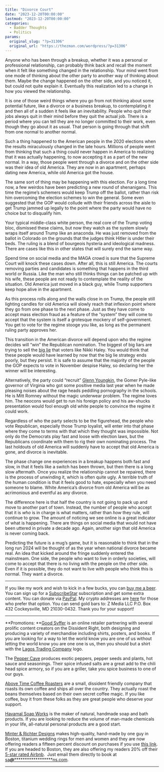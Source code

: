 ```yaml
---
title: "Divorce Court"
date: "2023-12-20T00:00:00"
lastmod: "2023-12-20T00:00:00"
categories:
  - Badder Thoughts
  - Politics
params:
  original_slug: "?p=31306"
  original_url: "https://thezman.com/wordpress/?p=31306"
---
```


Anyone who has been through a breakup, whether it was a personal or
professional relationship, can probably think back and recall the moment
when it felt like something changed in the relationship. Your mind went
from one mode of thinking about the other party to another way of
thinking about them. Maybe the change happened on the other side, and
you noticed it, but could not quite explain it. Eventually this
realization led to a change in how you viewed the relationship.

It is one of those weird things where you go from not thinking about
some potential future, like a divorce or a business breakup, to
contemplating it and then all of a sudden it feels like an
inevitability. People who quit their jobs always quit in their mind
before they quit the actual job. There is a period where you can tell
they are no longer committed to their work, even though they go about it
as usual. That person is going through that shift from one normal to
another normal.

Such a thing happened to the American people in the 2020 elections when
the results miraculously changed in the late hours. Millions of people
went from thinking that such a thing could never happen in America to
realizing that it was actually happening, to now accepting it as a part
of the new normal. In a way, those people went through a divorce and on
the other side was their idea of old America. They are now in an
apartment, perhaps dating new America, while old America got the house.

The same sort of thing may be happening with this election. For a long
time now, a few weirdos have been predicting a new round of shenanigans.
This time the regime’s schemers would keep Trump off the ballot, rather
than risk him overcoming the election schemes to win the general. Some
even suggested that the GOP would collude with their friends across the
aisle to get Trump jammed up legally to the point where the party would
have no choice but to disqualify him.

Your typical middle-class white person, the real core of the Trump
voting bloc, dismissed these claims, but now they watch as the system
slowly wraps itself around Trump like an anaconda. He was just removed
from the ballot in Colorado on the grounds that the judges think Hitler
is under their beds. The ruling is a blend of bourgeois hysteria and
ideological madness. There are cases like this in other states that will
surely end the same way.

Spend time on social media and the MAGA crowd is sure that the Supreme
Court will knock these cases down. After all, this is still America. The
courts removing parties and candidates is something that happens in the
third world or Russia. Like the man who still thinks things can be
patched up with his wife, these people are not ready to contemplate the
reality of the situation. Old America just moved in a black guy, while
Trump supporters keep hope alive in the apartment.

As this process rolls along and the walls close in on Trump, the people
still lighting candles for old America will slowly reach that inflexion
point where they go from one phase to the next phase. Just as they have
come to accept mass election fraud as a feature of the “system” they
will come to accept that the system is itself a grotesque mockery of
self-government. You get to vote for the regime stooge you like, as long
as the permanent ruling party approves her.

This transition in the American divorce will depend upon who the regime
decides will “win” the Republican nomination. The biggest of big liars
are trying to sell the [big
lie](https://www.cbsnews.com/news/poll-haley-trump-new-hampshire-iowa/)
that voters like Nikki Haley. You would think that these people would
have learned by now that the big lie strategy ends poorly, but they
persist. It is safe to assume that the majority of the people the GOP
expects to vote in November despise Haley, so declaring her the winner
will be interesting.

Alternatively, the party could “recruit” [Glenn
Youngkin](https://en.wikipedia.org/wiki/Glenn_Youngkin), the Gomer
Pyle-like governor of Virginia who got some positive media last year
when he made pleasing noises about the rage heads peddling pornography
in the schools. He is Mitt Romney without the magic underwear problem.
The regime loves him. The neocons would get to run his foreign policy
and his aw-shucks presentation would fool enough old white people to
convince the regime it could work.

Regardless of who the party selects to be the figurehead, the people who
vote Republican, especially those Trump loyalist, will enter into that
phase where they come to terms with that which they thought was
impossible. Not only do the Democrats play fast and loose with election
laws, but the Republicans coordinate with them to rig their own
nominating process. The last holdouts of old America will suddenly have
to accept that old America is gone, and divorce is inevitable.

The phase change one experiences in a breakup happens both fast and
slow, in that it feels like a switch has been thrown, but then there is
a long slow aftermath. Once you realize the relationship cannot be
repaired, there is the process of unwinding it, which is often quite
ugly. A terrible truth of the human condition is that it feels good to
hate, especially when you need someone to blame. White America’s divorce
from old America will be as acrimonious and eventful as any divorce.

The difference here is that half the country is not going to pack up and
move to another part of town. Instead, the number of people who accept
that it is *who* is in charge is what matters, rather than *how* they
rule, will continue to grow. The amount of noticing we see online is a
great indicator of what is happening. There are things on social media
that would not have been uttered in private a decade ago. Again, another
sign that old America is never coming back.

Predicting the future is a mug’s game, but it is reasonable to think
that in the long run 2024 will be thought of as the year when national
divorce became real. An idea that kicked around the fringe suddenly
entered the mainstream. One side, the people who want to live in orderly
societies, will come to accept that there is no living with the people
on the other side. Even if it is possible, they do not want to live with
people who think this is normal. They want a divorce.

------------------------------------------------------------------------

If you like my work and wish to kick in a few bucks, you can
<a href="https://www.buymeacoffee.com/mujolulu" rel="noopener"
target="_blank">buy me a beer</a>. You can sign up for a
<a href="https://www.subscribestar.com/the-z-blog" rel="noopener"
target="_blank">SubscribeStar</a> subscription and get some extra
content. You can donate via <a
href="https://www.paypal.com/donate/?cmd=_s-xclick&amp;hosted_button_id=UDAS2Q8JYA6CN&amp;source=url"
rel="noopener" target="_blank">PayPal</a>. My crypto addresses are
<a href="https://thezman.com/wordpress/?page_id=22713" rel="noopener"
target="_blank">here</a> for those who prefer that option. You can send
gold bars to: Z Media LLC P.O. Box 432 Cockeysville, MD 21030-0432.
Thank you for your support!

------------------------------------------------------------------------

**Promotions: **<a href="https://goodsvffer.com/" rel="noopener" target="_blank">Good
Svffer</a> is an online retailer partnering with several prolific
content creators on the Dissident Right, both designing and producing a
variety of merchandise including shirts, posters, and books. If you are
looking for a way to let the world know you are one of us without
letting the world know you are one one is us, then you should but a
shirt with the
<a href="https://goodsvffer.com/products/lagos-trading-company"
rel="noopener" target="_blank">Lagos Trading Company</a> logo.

The <a href="https://peppercave.com/shop/ols/products" rel="noopener"
target="_blank">Pepper Cave</a> produces exotic peppers, pepper seeds
and plants, hot sauce and seasonings. Their spice infused salts are a
great add to the chili head spice armory, so if you are a griller, take
you spice business to one of our guys.

<a href="https://abovetimecoffee.com/" rel="noopener"
target="_blank">Above Time Coffee Roasters</a> are a small, dissident
friendly company that roasts its own coffee and ships all over the
country. They actually roast the beans themselves based on their own
secret coffee magic. If you like coffee, buy it from these folks as they
are great people who deserve your support.

<a href="https://havamalsoapworks.com/" rel="noopener"
target="_blank">Havamal Soap Works</a> is the maker of natural, handmade
soap and bath products. If you are looking to reduce the volume of
man-made chemicals in your life, all-natural personal products are a
good start.

<a href="https://www.minterandrichterdesigns.com/"
rel="noreferrer nofollow noopener" target="_blank">Minter &amp; Richter
Designs</a> makes high-quality, hand-made by one guy in Boston, titanium
wedding rings for men and women and they are now offering readers a
fifteen percent discount on purchases if you use
<a href="https://www.minterandrichterdesigns.com/discount/ZMAN"
rel="noreferrer nofollow noopener" target="_blank">this link</a>.
<span class="highlight"><span class="colour"><span class="font"><span class="size">If
you are headed to Boston, they are also offering my readers 20% off
their <a
href="https://www.airbnb.com/users/7988017/listings?user_id=7988017&amp;s=3"
rel="noopener noreferrer" target="_blank">5-star rated Airbnb</a>.  Just
email them directly to book at
<a href="mailto:sa***@*********************ns.com"
data-original-string="zdg6lxaw14whrcQVECpwxw==cb74obOpQZNxx4aOvfWsfqZ0NHg9bHBeeXVR7/a48jiEReOvAMo013rlrPtYNw3H2xm"><span
class="apbct-email-encoder"
data-original-string="ythwjLBFGe4abfos0ySU1Q==cb7IqeqUnAObeFg6PDYJ3XlRouGTppAA+T+VLCwdS2ICAD39sNxWc0us379Ec+CwHqv"
title="This contact has been encoded by Anti-Spam by CleanTalk. Click to decode. To finish the decoding make sure that JavaScript is enabled in your browser.">sa<span
class="apbct-blur">***</span>@<span
class="apbct-blur">*********************</span>ns.com</span></a>.</span></span></span></span>

------------------------------------------------------------------------

